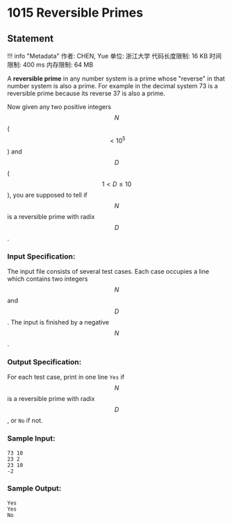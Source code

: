 
# 1015 Reversible Primes

## Statement

!!! info "Metadata"
    作者: CHEN, Yue
    单位: 浙江大学
    代码长度限制: 16 KB
    时间限制: 400 ms
    内存限制: 64 MB

A **reversible prime** in any number system is a prime whose "reverse" in that number system is also a prime. For example in the decimal system 73 is a reversible prime because its reverse 37 is also a prime.

Now given any two positive integers $$N$$ ($$< 10^5$$) and $$D$$ ($$1 < D \le 10$$), you are supposed to tell if $$N$$ is a reversible prime with radix $$D$$.

### Input Specification:

The input file consists of several test cases. Each case occupies a line which contains two integers $$N$$ and $$D$$. The input is finished by a negative $$N$$.

### Output Specification:

For each test case, print in one line `Yes` if $$N$$ is a reversible prime with radix $$D$$, or `No` if not.

### Sample Input:
```plaintext
73 10
23 2
23 10
-2
```

### Sample Output:
```plaintext
Yes
Yes
No
```


